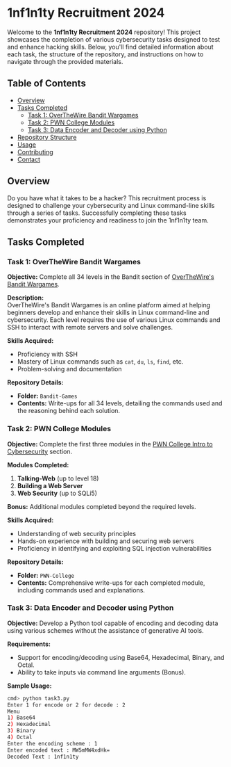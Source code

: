 # 1nf1n1ty Recruitment 2024

Welcome to the **1nf1n1ty Recruitment 2024** repository! This project showcases the completion of various cybersecurity tasks designed to test and enhance hacking skills. Below, you'll find detailed information about each task, the structure of the repository, and instructions on how to navigate through the provided materials.

## Table of Contents

- [Overview](#overview)
- [Tasks Completed](#tasks-completed)
  - [Task 1: OverTheWire Bandit Wargames](#task-1-overthewire-bandit-wargames)
  - [Task 2: PWN College Modules](#task-2-pwn-college-modules)
  - [Task 3: Data Encoder and Decoder using Python](#task-3-data-encoder-and-decoder-using-python)
- [Repository Structure](#repository-structure)
- [Usage](#usage)
- [Contributing](#contributing)
- [Contact](#contact)

## Overview

Do you have what it takes to be a hacker? This recruitment process is designed to challenge your cybersecurity and Linux command-line skills through a series of tasks. Successfully completing these tasks demonstrates your proficiency and readiness to join the 1nf1n1ty team.

## Tasks Completed

### Task 1: OverTheWire Bandit Wargames

**Objective:** Complete all 34 levels in the Bandit section of [OverTheWire's Bandit Wargames](https://overthewire.org/wargames/bandit/).

**Description:**  
OverTheWire's Bandit Wargames is an online platform aimed at helping beginners develop and enhance their skills in Linux command-line and cybersecurity. Each level requires the use of various Linux commands and SSH to interact with remote servers and solve challenges.

**Skills Acquired:**
- Proficiency with SSH
- Mastery of Linux commands such as `cat`, `du`, `ls`, `find`, etc.
- Problem-solving and documentation

**Repository Details:**
- **Folder:** `Bandit-Games`
- **Contents:** Write-ups for all 34 levels, detailing the commands used and the reasoning behind each solution.

### Task 2: PWN College Modules

**Objective:** Complete the first three modules in the [PWN College Intro to Cybersecurity](https://pwn.college/intro-to-cybersecurity/) section.

**Modules Completed:**
1. **Talking-Web** (up to level 18)
2. **Building a Web Server**
3. **Web Security** (up to SQLi5)

**Bonus:** Additional modules completed beyond the required levels.

**Skills Acquired:**
- Understanding of web security principles
- Hands-on experience with building and securing web servers
- Proficiency in identifying and exploiting SQL injection vulnerabilities

**Repository Details:**
- **Folder:** `PWN-College`
- **Contents:** Comprehensive write-ups for each completed module, including commands used and explanations.

### Task 3: Data Encoder and Decoder using Python

**Objective:** Develop a Python tool capable of encoding and decoding data using various schemes without the assistance of generative AI tools.

**Requirements:**
- Support for encoding/decoding using Base64, Hexadecimal, Binary, and Octal.
- Ability to take inputs via command line arguments (Bonus).

**Sample Usage:**
```bash
cmd> python task3.py
Enter 1 for encode or 2 for decode : 2
Menu
1) Base64
2) Hexadecimal
3) Binary
4) Octal
Enter the encoding scheme : 1
Enter encoded text : MW5mMW4xdHk=
Decoded Text : 1nf1n1ty
